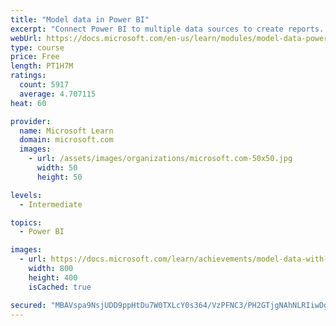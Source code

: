 ```yaml
---
title: "Model data in Power BI"
excerpt: "Connect Power BI to multiple data sources to create reports. Define the relationship between your data sources."
webUrl: https://docs.microsoft.com/en-us/learn/modules/model-data-power-bi/
type: course
price: Free
length: PT1H7M
ratings:
  count: 5917
  average: 4.707115
heat: 60

provider:
  name: Microsoft Learn
  domain: microsoft.com
  images:
    - url: /assets/images/organizations/microsoft.com-50x50.jpg
      width: 50
      height: 50

levels:
  - Intermediate

topics:
  - Power BI

images:
  - url: https://docs.microsoft.com/learn/achievements/model-data-with-power-bi-desktop-social.png
    width: 800
    height: 400
    isCached: true

secured: "MBAVspa9NsjUDD9ppHtDu7W0TXLcY0s364/VzPFNC3/PH2GTjgNAhNLRIiwDgHzXX/wCASlKFjENPPyr6N63VEYfNmhGk3Ny+4BrzyKjvOfrx7pvektsq+5cLZX/E+6TpXDuLJ6LaagJ8/Mw4/Cz2+BWX0T1pYZmrhjcs5rV/sv/bK/+ia7A+Rgo5dmZClhZtG11d4aLzSWTeyD3PBNmOxmz4dNJg2VxfEOwCveN0cPvNA1vfUdlEjUHBGfhy9gWaTnoFBlfldXrKnfowDB3blnBmvsP7FNR/irZmoXPh5BiT0CqtLUvPyOUGRrD1Oyv8VYUqvw2DCzwLZjE7TgaOcvAEDLRYjUorC16TFOZqudHRbQtkLgccfEMjLWzYd/yfcDj5yZG4/D6Kp7tIrnU4uS9vKHbJjmsH3WYlcRGpIA=;O4/Z3fvoxJREBukAGwT58Q=="
---
```


